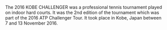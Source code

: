 The 2016 KOBE CHALLENGER was a professional tennis tournament played on indoor hard courts. It was the 2nd edition of the tournament which was part of the 2016 ATP Challenger Tour. It took place in Kobe, Japan between 7 and 13 November 2016.
